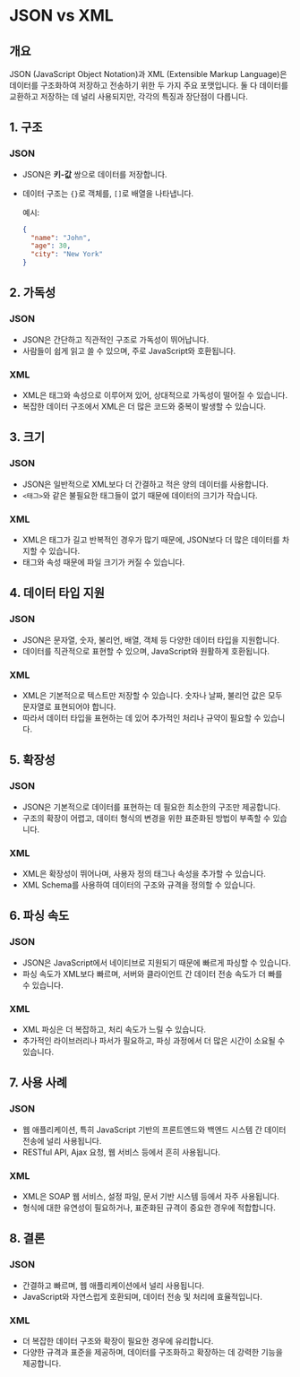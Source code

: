 # JSON vs XML

## 개요

JSON (JavaScript Object Notation)과 XML (Extensible Markup Language)은 데이터를 구조화하여 저장하고 전송하기 위한 두 가지 주요 포맷입니다. 둘 다 데이터를 교환하고 저장하는 데 널리 사용되지만, 각각의 특징과 장단점이 다릅니다.

## 1. 구조

### JSON
- JSON은 **키-값** 쌍으로 데이터를 저장합니다.
- 데이터 구조는 `{}`로 객체를, `[]`로 배열을 나타냅니다.
  
  예시:
  ```json
  {
    "name": "John",
    "age": 30,
    "city": "New York"
  }

## 2. 가독성

### JSON
- JSON은 간단하고 직관적인 구조로 가독성이 뛰어납니다.
- 사람들이 쉽게 읽고 쓸 수 있으며, 주로 JavaScript와 호환됩니다.

### XML
- XML은 태그와 속성으로 이루어져 있어, 상대적으로 가독성이 떨어질 수 있습니다.
- 복잡한 데이터 구조에서 XML은 더 많은 코드와 중복이 발생할 수 있습니다.

## 3. 크기

### JSON
- JSON은 일반적으로 XML보다 더 간결하고 적은 양의 데이터를 사용합니다.
- `<태그>`와 같은 불필요한 태그들이 없기 때문에 데이터의 크기가 작습니다.

### XML
- XML은 태그가 길고 반복적인 경우가 많기 때문에, JSON보다 더 많은 데이터를 차지할 수 있습니다.
- 태그와 속성 때문에 파일 크기가 커질 수 있습니다.

## 4. 데이터 타입 지원

### JSON
- JSON은 문자열, 숫자, 불리언, 배열, 객체 등 다양한 데이터 타입을 지원합니다.
- 데이터를 직관적으로 표현할 수 있으며, JavaScript와 원활하게 호환됩니다.

### XML
- XML은 기본적으로 텍스트만 저장할 수 있습니다. 숫자나 날짜, 불리언 값은 모두 문자열로 표현되어야 합니다.
- 따라서 데이터 타입을 표현하는 데 있어 추가적인 처리나 규약이 필요할 수 있습니다.

## 5. 확장성

### JSON
- JSON은 기본적으로 데이터를 표현하는 데 필요한 최소한의 구조만 제공합니다.
- 구조의 확장이 어렵고, 데이터 형식의 변경을 위한 표준화된 방법이 부족할 수 있습니다.

### XML
- XML은 확장성이 뛰어나며, 사용자 정의 태그나 속성을 추가할 수 있습니다.
- XML Schema를 사용하여 데이터의 구조와 규격을 정의할 수 있습니다.

## 6. 파싱 속도

### JSON
- JSON은 JavaScript에서 네이티브로 지원되기 때문에 빠르게 파싱할 수 있습니다.
- 파싱 속도가 XML보다 빠르며, 서버와 클라이언트 간 데이터 전송 속도가 더 빠를 수 있습니다.

### XML
- XML 파싱은 더 복잡하고, 처리 속도가 느릴 수 있습니다.
- 추가적인 라이브러리나 파서가 필요하고, 파싱 과정에서 더 많은 시간이 소요될 수 있습니다.

## 7. 사용 사례

### JSON
- 웹 애플리케이션, 특히 JavaScript 기반의 프론트엔드와 백엔드 시스템 간 데이터 전송에 널리 사용됩니다.
- RESTful API, Ajax 요청, 웹 서비스 등에서 흔히 사용됩니다.

### XML
- XML은 SOAP 웹 서비스, 설정 파일, 문서 기반 시스템 등에서 자주 사용됩니다.
- 형식에 대한 유연성이 필요하거나, 표준화된 규격이 중요한 경우에 적합합니다.

## 8. 결론

### JSON
- 간결하고 빠르며, 웹 애플리케이션에서 널리 사용됩니다.
- JavaScript와 자연스럽게 호환되며, 데이터 전송 및 처리에 효율적입니다.

### XML
- 더 복잡한 데이터 구조와 확장이 필요한 경우에 유리합니다.
- 다양한 규격과 표준을 제공하며, 데이터를 구조화하고 확장하는 데 강력한 기능을 제공합니다.
